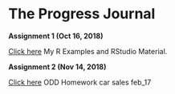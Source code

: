 # The Progress Journal

**Assignment 1 (Oct 16, 2018)**
 
[Click here](Can_Koyuturk_-_Assignment_1_Rmarkdown.html) My R Examples and RStudio Material.

**Assignment 2 (Nov 14, 2018)**
 
[Click here](Can_Koyuturk_-_ODD_Homework1.html) ODD Homework car sales feb_17

